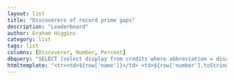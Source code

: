 ```yaml
---
layout: list
title: "Discoverers of record prime gaps"
description: "Leaderboard"
author: Graham Higgins
category: list
tags: list
columns: [Discoverer, Number, Percent]
dbquery: "SELECT (select display from credits where abbreviation = discoverer) as name, count(*) as number, printf('%.2f', count(*) * 100.0 / (select count(*) from gaps)) as percent from gaps group by name order by number desc, name asc;"
htmltemplate: "<tr><td>${row['name']}</td> <td>${row['number'].toString().padEnd(8, ' ')}</td> <td>${row['percent']}</td></tr>"
---
```

